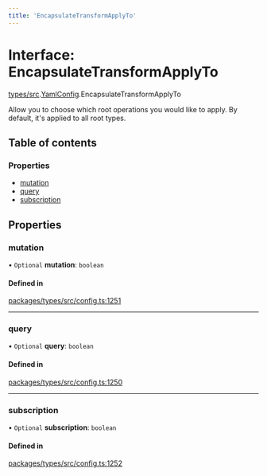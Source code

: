 ```yaml
---
title: 'EncapsulateTransformApplyTo'
---
```


# Interface: EncapsulateTransformApplyTo

[types/src](../modules/types_src).[YamlConfig](../modules/types_src.YamlConfig).EncapsulateTransformApplyTo

Allow you to choose which root operations you would like to apply. By default, it's applied to all root types.

## Table of contents

### Properties

- [mutation](types_src.YamlConfig.EncapsulateTransformApplyTo#mutation)
- [query](types_src.YamlConfig.EncapsulateTransformApplyTo#query)
- [subscription](types_src.YamlConfig.EncapsulateTransformApplyTo#subscription)

## Properties

### mutation

• `Optional` **mutation**: `boolean`

#### Defined in

[packages/types/src/config.ts:1251](https://github.com/Urigo/graphql-mesh/blob/master/packages/types/src/config.ts#L1251)

___

### query

• `Optional` **query**: `boolean`

#### Defined in

[packages/types/src/config.ts:1250](https://github.com/Urigo/graphql-mesh/blob/master/packages/types/src/config.ts#L1250)

___

### subscription

• `Optional` **subscription**: `boolean`

#### Defined in

[packages/types/src/config.ts:1252](https://github.com/Urigo/graphql-mesh/blob/master/packages/types/src/config.ts#L1252)
